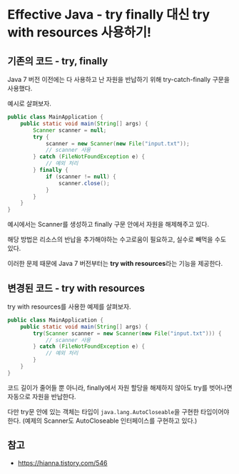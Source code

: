 # Effective Java - try finally 대신 try with resources 사용하기!

## 기존의 코드 - try, finally

Java 7 버전 이전에는 다 사용하고 난 자원을 반납하기 위해 try-catch-finally 구문을 사용했다.

예시로 살펴보자.
```java
public class MainApplication {
    public static void main(String[] args) {
        Scanner scanner = null;
        try {
            scanner = new Scanner(new File("input.txt"));
            // scanner 사용
        } catch (FileNotFoundException e) {
            // 예외 처리
        } finally {
            if (scanner != null) {
                scanner.close();
            }
        }
    }
}
```
예시에서는 Scanner를 생성하고 finally 구문 안에서 자원을 해제해주고 있다.

해당 방법은 리소스의 반납을 추가해야하는 수고로움이 필요하고, 실수로 빼먹을 수도 있다.

이러한 문제 때문에 Java 7 버전부터는 **try with resources**라는 기능을 제공한다.

## 변경된 코드 - try with resources
try with resources를 사용한 예제를 살펴보자.
```java
public class MainApplication {
    public static void main(String[] args) {
        try(Scanner scanner = new Scanner(new File("input.txt"))) {
            // scanner 사용
        } catch (FileNotFoundException e) {
            // 예외 처리
        }
    }
}
```
코드 길이가 줄어들 뿐 아니라, finally에서 자원 할당을 해제하지 않아도 try를 벗어나면 자동으로 자원을 반납한다.

다만 try문 안에 있는 객체는 타입이 `java.lang.AutoCloseable`을 구현한 타입이어야 한다. (예제의 Scanner도  AutoCloseable 인터페이스를 구현하고 있다.)

## 참고
- https://hianna.tistory.com/546